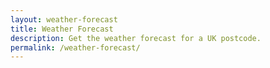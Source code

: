 ```yaml
---
layout: weather-forecast
title: Weather Forecast
description: Get the weather forecast for a UK postcode.
permalink: /weather-forecast/
---
```



